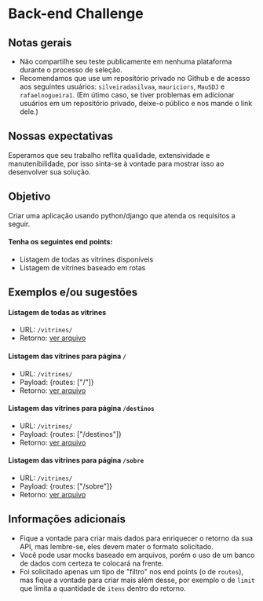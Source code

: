 # Back-end Challenge

## Notas gerais

- Não compartilhe seu teste publicamente em nenhuma plataforma durante o processo de seleção.
- Recomendamos que use um reposítório privado no Github e de acesso aos seguintes usuários: `silveiradasilvaa`, `mauriciors`, `MauSDJ` e `rafaelnogueira1`. (Em útimo caso, se tiver problemas em adicionar usuários em um repositório privado, deixe-o público e nos mande o link dele.)

## Nossas expectativas

Esperamos que seu trabalho reflita qualidade, extensividade e manutenibilidade, por isso sinta-se à vontade para mostrar isso ao desenvolver sua solução.

## Objetivo

Criar uma aplicação usando python/django que atenda os requisitos a seguir.

#### Tenha os seguintes end points:

- Listagem de todas as vitrines disponíveis
- Listagem de vitrines baseado em rotas

## Exemplos e/ou sugestões

#### Listagem de todas as vitrines

- URL: `/vitrines/`
- Retorno: [ver arquivo](files/all.js)

#### Listagem das vitrines para página `/`

- URL: `/vitrines/`
- Payload: {routes: ["/"]}
- Retorno: [ver arquivo](files/home.js)

#### Listagem das vitrines para página `/destinos`

- URL: `/vitrines/`
- Payload: {routes: ["/destinos"]}
- Retorno: [ver arquivo](files/destinos.js)

#### Listagem das vitrines para página `/sobre`

- URL: `/vitrines/`
- Payload: {routes: ["/sobre"]}
- Retorno: [ver arquivo](files/sobre.js)

## Informações adicionais

- Fique a vontade para criar mais dados para enriquecer o retorno da sua API, mas lembre-se, eles devem mater o formato solicitado.
- Você pode usar mocks baseado em arquivos, porém o uso de um banco de dados com certeza te colocará na frente.
- Foi solicitado apenas um tipo de "filtro" nos end points (o de `routes`), mas fique a vontade para criar mais além desse, por exemplo o de `limit` que limita a quantidade de `itens` dentro do retorno.
